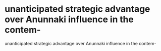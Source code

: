 # unanticipated strategic advantage over Anunnaki influence in the contem-

unanticipated strategic advantage over Anunnaki influence in the contem-